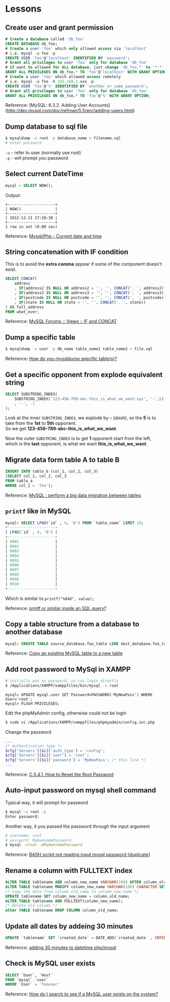 # Lessons

## Create user and grant permission
```sql
# Create a database called 'db_foo'
CREATE DATABASE db_foo;
# Create a user 'foo' which only allowed access via 'localhost'
# i.e. mysql -u foo -p
CREATE USER 'foo'@'localhost' IDENTIFIED BY 'password';
# Grant all privileges to user 'foo' only for database 'db_foo'
# if want to allowed for ALL database, just change 'db_foo.*' to '*.*'
GRANT ALL PRIVILEGES ON db_foo.* TO 'foo'@'localhost' WITH GRANT OPTION;
# Create a user 'foo' which allowed access remotely
# i.e. mysql -u foo -h 192.168.1.xxx -p
CREATE USER 'foo'@'%' IDENTIFIED BY 'another_or_same_password';
# Grant all privileges to user 'foo' only for database 'db_foo'
GRANT ALL PRIVILEGES ON db_foo.* TO 'foo'@'%' WITH GRANT OPTION;
```

Reference: [MySQL: 6.3.2. Adding User Accounts] (http://dev.mysql.com/doc/refman/5.5/en//adding-users.html)

## Dump database to sql file
```sh
$ mysqldump -u root -p database_name > filename.sql
# enter password
```
`-u` - refer to user (normally use root)  
`-p` - will prompt you password

## Select current DateTime
```sql
mysql > SELECT NOW();
```
Output:
```
+---------------------+
| NOW()               |
+---------------------+
| 2012-12-11 17:28:30 |
+---------------------+
1 row in set (0.00 sec)
```

Reference: [Mysql/Php - Current date and time](http://stackoverflow.com/questions/3618401/mysql-php-current-date-and-time#answers)

## String concatenation with IF condition
This is to avoid the **extra comma** appear if some of the component doesn't exist.
```sql
SELECT CONCAT(
    address
    , IF(address2 IS NULL OR address2 = '', '', CONCAT(', ', address2))
    , IF(address3 IS NULL OR address3 = '', '', CONCAT(', ', address3))
    , IF(postcode IS NULL OR postcode = '', '', CONCAT(', ', postcode))
    , IF(state IS NULL OR state = '', '', CONCAT(', ', state))
) AS full_address
FROM what_ever;
```

Reference: [MySQL Forums :: Views :: IF and CONCAT](http://forums.mysql.com/read.php?100,94227,94227)

## Dump a specific table
```sh
$ mysqldump -u user -p db_name table_name1 table_name2 > file.sql
```

Reference: [How do you mysqldump specific table(s)?](http://dba.stackexchange.com/questions/9306/how-do-you-mysqldump-specific-tables#answer-9309)

## Get a specific opponent from explode equivalent string
```sql
SELECT SUBSTRING_INDEX(
    SUBSTRING_INDEX('123-456-789-abc-this_is_what_we_want-xyz', '-',5)
    , '-', -1
);
```

Look at the inner `SUBSTRING_INDEX`, we explode by **-** _(dash)_, so the **5** is to take from the **1st** to **5th** opponent.  
So we get **123-456-789-abc-this_is_what_we_want**.

Now the outer `SUBSTRING_INDEX` is to get **1** opponent start from the left, which is the **last** opponent, is what we want **this_is_what_we_want**.

## Migrate data form table A to table B
```sql
INSERT INTO table_b (col_1, col_2, col_3)
(SELECT col_1, col_2, col_3
FROM table_a
WHERE col_1 = 'foo');
```

Reference: [MySQL : perform a big data migration between tables](http://dba.stackexchange.com/questions/24116/mysql-perform-a-big-data-migration-between-tables)

## `printf` like in MySQL

```sql
mysql> SELECT LPAD(`id` , 4, '0') FROM `table_name` LIMIT 10;
+---------------------+
| LPAD(`id` , 4, '0') |
+---------------------+
| 0001                |
| 0002                |
| 0003                |
| 0004                |
| 0005                |
| 0006                |
| 0007                |
| 0008                |
| 0009                |
| 0010                |
+---------------------+
```
Which is similar to `printf("%04d", value);`

Reference: [printf or similar inside an SQL query?](http://stackoverflow.com/questions/7266031/printf-or-similar-inside-an-sql-query/7266053#7266053)

## Copy a table structure from a database to another database
```sql
mysql> CREATE TABLE source_database.foo_table LIKE dest_database.foo_table;
```

Reference: [Copy an existing MySQL table to a new table](http://www.tech-recipes.com/rx/1487/copy-an-existing-mysql-table-to-a-new-table/)

## Add root password to MySql in XAMPP

```sh
# initially was no password, so can login directly
$ /Applications/XAMPP/xamppfiles/bin/mysql -u root
```

```mysql
mysql> UPDATE mysql.user SET Password=PASSWORD('MyNewPass') WHERE User='root';
mysql> FLUSH PRIVILEGES;
```

Edit the phpMyAdmin config, otherwise could not be login
```sh
$ sudo vi /Applications/XAMPP/xamppfiles/phpmyadmin/config.inc.php
```

Change the password

```php
...
/* Authentication type */
$cfg['Servers'][$i]['auth_type'] = 'config';
$cfg['Servers'][$i]['user'] = 'root';
$cfg['Servers'][$i]['password'] = 'MyNewPass'; /* this line */
...
```

Reference: [C.5.4.1. How to Reset the Root Password](http://dev.mysql.com/doc/refman/5.0/en/resetting-permissions.html)

## Auto-input password on mysql shell command

Typical way, it will prompt for password
```sh
$ mysql -u root -p
Enter password:
```

Another way, it you passed the password through the input argument
```sh
# username: root
# password: MyAwesomePassword
$ mysql -uroot -pMyAwesomePassword
```

Reference: [BASH script not reading input mysql password [duplicate]](http://stackoverflow.com/questions/13649364/bash-script-not-reading-input-mysql-password/13649419#13649419)

## Rename a column with FULLTEXT index
```sql
ALTER TABLE tablename ADD column_new_name VARCHAR(100) AFTER column_old_name;
ALTER TABLE tablename MODIFY column_new_name VARCHAR(100) CHARACTER SET utf8 COLLATE utf8_general_ci; /* make sure the collation is same as column_old_name */
/* copy the data from column_old_name to column_new_name */
UPDATE tablename SET column_new_name = column_old_name;
ALTER TABLE tablename ADD FULLTEXT(column_new_name);
/* Delete old column */
alter TABLE tablename DROP COLUMN column_old_name;
```

## Update all dates by addeing 30 minutes
```sql
UPDATE `tablename` SET `created_date` = DATE_ADD(`created_date` , INTERVAL 30 MINUTE ) WHERE `column` = 'value'
```

Reference: [adding 30 minutes to datetime php/mysql](http://stackoverflow.com/questions/1436827/adding-30-minutes-to-datetime-php-mysql/1436856#1436856)

## Check is MySQL user exists
```sql
SELECT `User`, `Host`
FROM `mysql`.`user`
WHERE `User` = 'foouser'
```

Reference: [How do I search to see if a MySQL user exists on the system?](http://dba.stackexchange.com/questions/682/how-do-i-search-to-see-if-a-mysql-user-exists-on-the-system/answer-685#answer-685)

